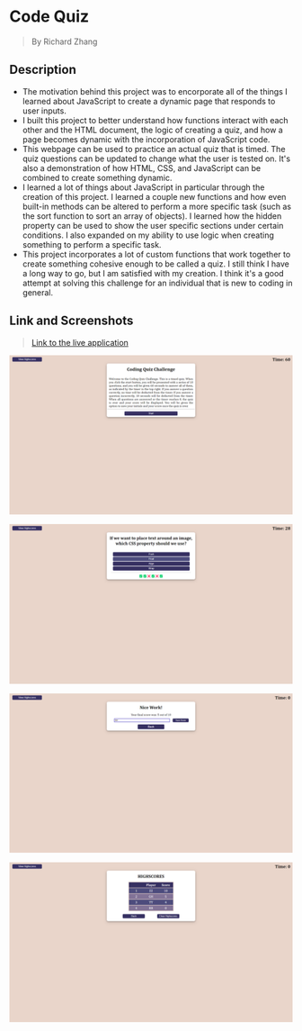 # Code Quiz
> By Richard Zhang

## Description

- The motivation behind this project was to encorporate all of the things I learned about JavaScript to create a dynamic page that responds to user inputs.
- I built this project to better understand how functions interact with each other and the HTML document, the logic of creating a quiz, and how a page becomes dynamic with the incorporation of JavaScript code. 
- This webpage can be used to practice an actual quiz that is timed. The quiz questions can be updated to change what the user is tested on. It's also a demonstration of how HTML, CSS, and JavaScript can be combined to create something dynamic.
- I learned a lot of things about JavaScript in particular through the creation of this project. I learned a couple new functions and how even built-in methods can be altered to perform a more specific task (such as the sort function to sort an array of objects). I learned how the hidden property can be used to show the user specific sections under certain conditions. I also expanded on my ability to use logic when creating something to perform a specific task.
-  This project incorporates a lot of custom functions that work together to create something cohesive enough to be called a quiz. I still think I have a long way to go, but I am satisfied with my creation. I think it's a good attempt at solving this challenge for an individual that is new to coding in general.

##  Link and Screenshots

> [Link to the live application](https://richardzhang01.github.io/code-quiz/)

![Screenshot one](./assets/images/screenshot-1.png)

![Screenshot two](./assets/images/screenshot-2.png)

![Screenshot three](./assets/images/screenshot-3.png)

![Screenshot four](./assets/images/screenshot-4.png)